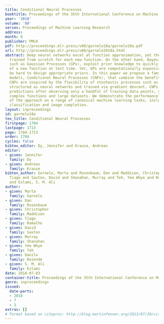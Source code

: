 ```yaml
---
title: Conditional Neural Processes
booktitle: Proceedings of the 35th International Conference on Machine Learning
year: '2018'
volume: '80'
series: Proceedings of Machine Learning Research
address: 
month: 0
publisher: PMLR
pdf: http://proceedings.mlr.press/v80/garnelo18a/garnelo18a.pdf
url: http://proceedings.mlr.press/v80/garnelo2018a.html
abstract: Deep neural networks excel at function approximation, yet they are typically
  trained from scratch for each new function. On the other hand, Bayesian methods,
  such as Gaussian Processes (GPs), exploit prior knowledge to quickly infer the shape
  of a new function at test time. Yet, GPs are computationally expensive, and it can
  be hard to design appropriate priors. In this paper we propose a family of neural
  models, Conditional Neural Processes (CNPs), that combine the benefits of both.
  CNPs are inspired by the flexibility of stochastic processes such as GPs, but are
  structured as neural networks and trained via gradient descent. CNPs make accurate
  predictions after observing only a handful of training data points, yet scale to
  complex functions and large datasets. We demonstrate the performance and versatility
  of the approach on a range of canonical machine learning tasks, including regression,
  classification and image completion.
layout: inproceedings
id: garnelo18a
tex_title: Conditional Neural Processes
firstpage: 1704
lastpage: 1713
page: 1704-1713
order: 1704
cycles: false
bibtex_editor: Dy, Jennifer and Krause, Andreas
editor:
- given: Jennifer
  family: Dy
- given: Andreas
  family: Krause
bibtex_author: Garnelo, Marta and Rosenbaum, Dan and Maddison, Christopher and Ramalho,
  Tiago and Saxton, David and Shanahan, Murray and Teh, Yee Whye and Rezende, Danilo
  and Eslami, S. M. Ali
author:
- given: Marta
  family: Garnelo
- given: Dan
  family: Rosenbaum
- given: Christopher
  family: Maddison
- given: Tiago
  family: Ramalho
- given: David
  family: Saxton
- given: Murray
  family: Shanahan
- given: Yee Whye
  family: Teh
- given: Danilo
  family: Rezende
- given: S. M. Ali
  family: Eslami
date: 2018-07-03
container-title: Proceedings of the 35th International Conference on Machine Learning
genre: inproceedings
issued:
  date-parts:
  - 2018
  - 7
  - 3
extras: []
# Format based on citeproc: http://blog.martinfenner.org/2013/07/30/citeproc-yaml-for-bibliographies/
---
```

